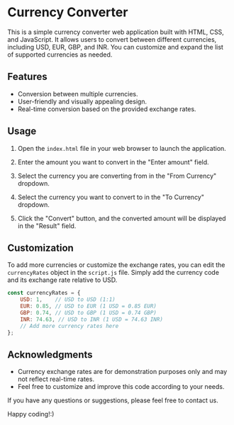
# Currency Converter

This is a simple currency converter web application built with HTML, CSS, and JavaScript. It allows users to convert between different currencies, including USD, EUR, GBP, and INR. You can customize and expand the list of supported currencies as needed.



## Features

- Conversion between multiple currencies.
- User-friendly and visually appealing design.
- Real-time conversion based on the provided exchange rates.

## Usage



1. Open the `index.html` file in your web browser to launch the application.

2. Enter the amount you want to convert in the "Enter amount" field.

3. Select the currency you are converting from in the "From Currency" dropdown.

4. Select the currency you want to convert to in the "To Currency" dropdown.

5. Click the "Convert" button, and the converted amount will be displayed in the "Result" field.

## Customization

To add more currencies or customize the exchange rates, you can edit the `currencyRates` object in the `script.js` file. Simply add the currency code and its exchange rate relative to USD.

```javascript
const currencyRates = {
    USD: 1,    // USD to USD (1:1)
    EUR: 0.85, // USD to EUR (1 USD = 0.85 EUR)
    GBP: 0.74, // USD to GBP (1 USD = 0.74 GBP)
    INR: 74.63, // USD to INR (1 USD = 74.63 INR)
    // Add more currency rates here
};
```



## Acknowledgments

- Currency exchange rates are for demonstration purposes only and may not reflect real-time rates.
- Feel free to customize and improve this code according to your needs.

If you have any questions or suggestions, please feel free to contact us.

Happy coding!:)
```

